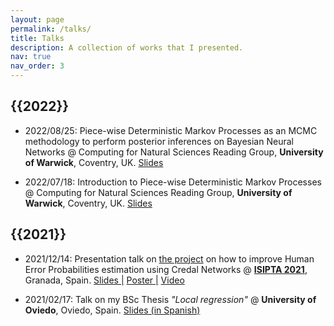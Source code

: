 ```yaml
---
layout: page
permalink: /talks/
title: Talks
description: A collection of works that I presented. 
nav: true
nav_order: 3
---
```

<h2 class="year">{{2022}}</h2>

- 2022/08/25: Piece-wise Deterministic Markov Processes as an MCMC methodology to perform posterior inferences on Bayesian Neural Networks @ Computing for Natural Sciences Reading Group, **University of Warwick**, Coventry, UK. <a href="{{ page.cv_pdf | prepend: 'assets/pdf/PDMP_Presentation.pdf' | relative_url}}" target="_blank" rel="noopener noreferrer">Slides</a>

- 2022/07/18: Introduction to Piece-wise Deterministic Markov Processes @ Computing for Natural Sciences Reading Group, **University of Warwick**, Coventry, UK. <a href="{{ page.cv_pdf | prepend: 'assets/pdf/PDMP_Introduction_Pablo.pdf' | relative_url}}" target="_blank" rel="noopener noreferrer">Slides</a>

<h2 class="year">{{2021}}</h2>

- 2021/12/14: Presentation talk on <a href="{{ page.cv_pdf | prepend: 'assets/pdf/posterV4.pdf' | relative_url}}">the project</a> on how to improve Human Error Probabilities estimation using Credal Networks @ **[ISIPTA 2021](https://isipta21.sipta.org/index.html)**, Granada, Spain. <a href="{{ page.cv_pdf | prepend: 'assets/pdf/slides.pdf' | relative_url}}" target="_blank" rel="noopener noreferrer">Slides |</a> <a href="{{ page.cv_pdf | prepend: 'assets/pdf/posterV4.pdf' | relative_url}}" target="_blank" rel="noopener noreferrer">Poster |</a> <a href="{{ page.cv_pdf | prepend: 'assets/img/ISIPTA_Video.mp4' | relative_url}}" target="_blank" rel="noopener noreferrer">Video</a>

- 2021/02/17: Talk on my BSc Thesis *"Local regression"* @ **University of Oviedo**, Oviedo, Spain. <a href="{{ page.cv_pdf | prepend: 'assets/pdf/Presentacion.pdf' | relative_url}}" target="_blank" rel="noopener noreferrer">Slides (in Spanish)</a> 


